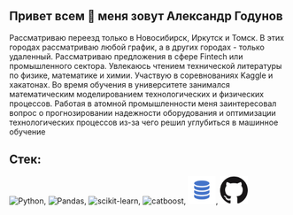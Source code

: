 ## Привет всем 👋 меня зовут Александр Годунов

Рассматриваю переезд только в Новосибирск, Иркутск и Томск. В этих городах рассматриваю любой график, а в других городах - только удаленный.
Рассматриваю предложения в сфере Fintech или промышленного сектора. Увлекаюсь чтением технической литературы по физике, математике и химии.
Участвую в соревнованиях Kaggle и хакатонах.
Во время обучения в университете занимался математическим моделированием технологических и физических процессов.
Работая в атомной промышленности меня заинтересовал вопрос о прогнозировании надежности оборудования и оптимизации технологических процессов из-за чего решил
углубиться в машинное обучение

## Стек:

<img src="https://sticker-na-auto.ru/images/product/s/624976be6.jpg" alt="Python" width="50"/>, <img src="https://numfocus.org/wp-content/uploads/2016/07/pandas-logo-300.png" alt="Pandas" width="50"/>,
<img src="https://numfocus.org/wp-content/uploads/2017/11/scikitlearn-logo-300.png" alt="scikit-learn" width="50"/>,
<img src="https://avatars.mds.yandex.net/i?id=cb875c6ca2be7baf9c1cdb8a3bc63c091993689a-6372940-images-thumbs&n=13" alt="catboost" width="50"/>,
<img src="https://raw.githubusercontent.com/github/explore/80688e429a7d4ef2fca1e82350fe8e3517d3494d/topics/sql/sql.png" alt="sql" width="50"/>,
<img src="https://raw.githubusercontent.com/github/explore/78df643247d429f6cc873026c0622819ad797942/topics/github/github.png" alt="github" width="50"/>
